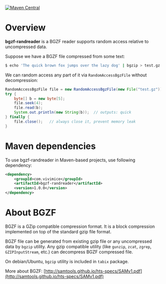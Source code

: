 [![Maven Central](https://maven-badges.herokuapp.com/maven-central/com.vivimice/bgzf-randreader/badge.svg)](https://maven-badges.herokuapp.com/maven-central/com.vivimice/bgzf-randreader)

# Overview

**bgzf-randreader** is a BGZF reader supports random access relative to uncompressed data.

Suppose we have a BGZF file compressed from some text:

```sh
$ echo 'The quick brown fox jumps over the lazy dog' | bgzip > test.gz
```

We can random access any part of it via `RandomAccessBgzFile` without decompression:

```java
RandomAccessBgzFile file = new RandomAccessBgzFile(new File("test.gz"));
try {
    byte[] b = new byte[5];
    file.seek(4);
    file.read(b);
    System.out.println(new String(b));  // outputs: quick
} finally {
    file.close();   // always close it, prevent memory leak
}
```

# Maven dependencies

To use bgzf-randreader in Maven-based projects, use following dependency:

```xml
<dependency>
    <groupId>com.vivimice</groupId>
    <artifactId>bgzf-randreader</artifactId>
    <version>1.0.0</version>
</dependency>
```

# About BGZF

BGZF is a GZip compatible compression format. It is a block compression implemented on top of the standard gzip file format.

BGZF file can be generated from existing gzip file or any uncompressed data by `bgzip` utility. Any gzip compatible utility (like `gunzip`, `zcat`, `zgrep`, `GZIPInputStream`, etc.) can decompress BGZF compressed file.

On debian/Ubuntu, `bgzip` utility is included in `tabix` package.

More about BGZF: [http://samtools.github.io/hts-specs/SAMv1.pdf](http://samtools.github.io/hts-specs/SAMv1.pdf)
